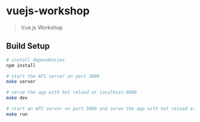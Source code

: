 # vuejs-workshop

> Vue.js Workshop

## Build Setup

``` bash
# install dependencies
npm install

# start the API server on port 3000
make server

# serve the app with hot reload at localhost:8080
make dev

# start an API server on port 3000 and serve the app with hot reload at localhost:8080
make run